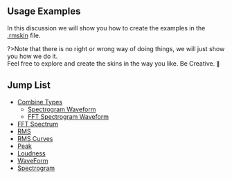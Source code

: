 ## Usage Examples

In this discussion we will show you how to create the examples in the [.rmskin]() file.

?>Note that there is no right or wrong way of doing things, we will just show you how we do it.<br/>
Feel free to explore and create the skins in the way you like. Be Creative. <small style="transform: translateY(-3px);">:star2:</small>

## Jump List

- [Combine Types](/docs/usage-examples/combine-types/combine-types.md)
  - [Spectrogram Waveform](/docs/usage-examples/combine-types/spectrogram-waveform.md)
  - [FFT Spectrogram Waveform](/docs/usage-examples/combine-types/fft-spectrogram-waveform.md)
- [FFT Spectrum](/docs/usage-examples/fft-spectrum.md)
- [RMS](/docs/usage-examples/rms.md)
- [RMS Curves](/docs/usage-examples/rms-curves.md)
- [Peak](/docs/usage-examples/peak.md)
- [Loudness](/docs/usage-examples/loudness.md)
- [WaveForm](/docs/usage-examples/waveform.md)
- [Spectrogram](/docs/usage-examples/spectrogram.md)
